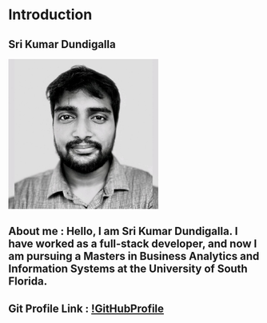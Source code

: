 # Introduction

## Sri Kumar Dundigalla

<img src="https://github.com/SriKumarDundigalla/Introduction/blob/main/My_img.jpg" alt="My Image" width="300">

## About me : Hello, I am Sri Kumar Dundigalla. I have worked as a full-stack developer, and now I am pursuing a Masters in Business Analytics and Information Systems at the University of South Florida.

## Git Profile Link : [!GitHubProfile]((https://github.com/SriKumarDundigalla)https://github.com/SriKumarDundigalla)

